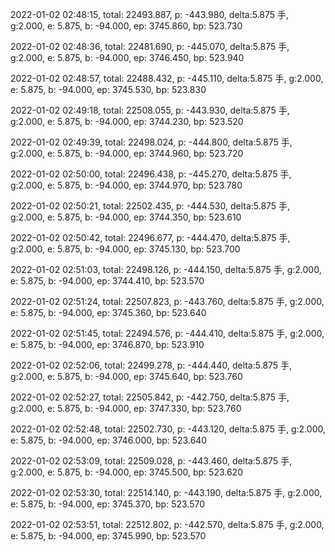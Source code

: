 2022-01-02 02:48:15, total: 22493.887, p: -443.980, delta:5.875 手, g:2.000, e: 5.875, b: -94.000, ep: 3745.860, bp: 523.730

2022-01-02 02:48:36, total: 22481.690, p: -445.070, delta:5.875 手, g:2.000, e: 5.875, b: -94.000, ep: 3746.450, bp: 523.940

2022-01-02 02:48:57, total: 22488.432, p: -445.110, delta:5.875 手, g:2.000, e: 5.875, b: -94.000, ep: 3745.530, bp: 523.830

2022-01-02 02:49:18, total: 22508.055, p: -443.930, delta:5.875 手, g:2.000, e: 5.875, b: -94.000, ep: 3744.230, bp: 523.520

2022-01-02 02:49:39, total: 22498.024, p: -444.800, delta:5.875 手, g:2.000, e: 5.875, b: -94.000, ep: 3744.960, bp: 523.720

2022-01-02 02:50:00, total: 22496.438, p: -445.270, delta:5.875 手, g:2.000, e: 5.875, b: -94.000, ep: 3744.970, bp: 523.780

2022-01-02 02:50:21, total: 22502.435, p: -444.530, delta:5.875 手, g:2.000, e: 5.875, b: -94.000, ep: 3744.350, bp: 523.610

2022-01-02 02:50:42, total: 22496.677, p: -444.470, delta:5.875 手, g:2.000, e: 5.875, b: -94.000, ep: 3745.130, bp: 523.700

2022-01-02 02:51:03, total: 22498.126, p: -444.150, delta:5.875 手, g:2.000, e: 5.875, b: -94.000, ep: 3744.410, bp: 523.570

2022-01-02 02:51:24, total: 22507.823, p: -443.760, delta:5.875 手, g:2.000, e: 5.875, b: -94.000, ep: 3745.360, bp: 523.640

2022-01-02 02:51:45, total: 22494.576, p: -444.410, delta:5.875 手, g:2.000, e: 5.875, b: -94.000, ep: 3746.870, bp: 523.910

2022-01-02 02:52:06, total: 22499.278, p: -444.440, delta:5.875 手, g:2.000, e: 5.875, b: -94.000, ep: 3745.640, bp: 523.760

2022-01-02 02:52:27, total: 22505.842, p: -442.750, delta:5.875 手, g:2.000, e: 5.875, b: -94.000, ep: 3747.330, bp: 523.760

2022-01-02 02:52:48, total: 22502.730, p: -443.120, delta:5.875 手, g:2.000, e: 5.875, b: -94.000, ep: 3746.000, bp: 523.640

2022-01-02 02:53:09, total: 22509.028, p: -443.460, delta:5.875 手, g:2.000, e: 5.875, b: -94.000, ep: 3745.500, bp: 523.620

2022-01-02 02:53:30, total: 22514.140, p: -443.190, delta:5.875 手, g:2.000, e: 5.875, b: -94.000, ep: 3745.370, bp: 523.570

2022-01-02 02:53:51, total: 22512.802, p: -442.570, delta:5.875 手, g:2.000, e: 5.875, b: -94.000, ep: 3745.990, bp: 523.570